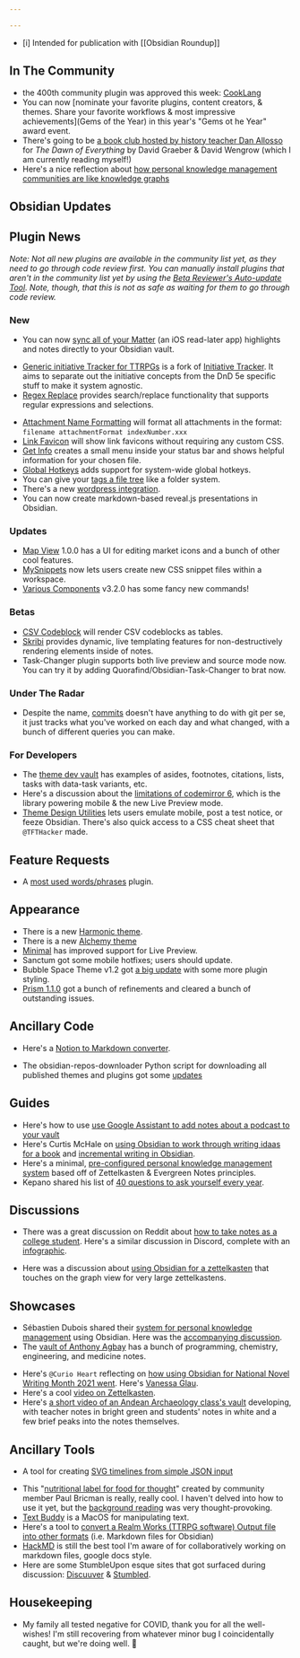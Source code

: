 ```yaml
---

---
```


- [i] Intended for publication with [[Obsidian Roundup]]



## In The Community

* the 400th community plugin was approved this week: [CookLang](https://github.com/deathau/cooklang-obsidian)
* You can now [nominate your favorite plugins, content creators, & themes. Share your favorite workflows & most impressive achievements](Gems of the Year) in this year's "Gems ot he Year" award event. 
* There's going to be [a book club hosted by history teacher Dan Allosso](https://twitter.com/AllossoDan/status/1467196021604184066) for _The Dawn of Everything_ by David Graeber & David Wengrow (which I am currently reading myself!) 
* Here's a nice reflection about [how personal knowledge management communities are like knowledge graphs](https://publish.obsidian.md/tim/40_Evergreens/Communities+are+knowledge+graphs)

## Obsidian Updates

## Plugin News

_Note: Not all new plugins are available in the community list yet, as they need to go through code review first. You can manually install plugins that aren't in the community list yet by using the [Beta Reviewer's Auto-update Tool](https://github.com/TfTHacker/obsidian42-brat). Note, though, that this is not as safe as waiting for them to go through code review._

### New

- You can now [sync all of your Matter](https://github.com/getmatterapp/obsidian-matter) (an iOS read-later app) highlights and notes directly to your Obsidian vault.
* [Generic initiative Tracker for TTRPGs](https://github.com/beaushinkle/obsidian-generic-initiative-tracker) is a fork of [Initiative Tracker](https://github.com/valentine195/obsidian-initiative-tracker). It aims to separate out the initiative concepts from the DnD 5e specific stuff to make it system agnostic.
* [Regex Replace](https://github.com/Gru80/obsidian-regex-replace) provides search/replace functionality that supports regular expressions and selections.
- [Attachment Name Formatting](https://github.com/JYC333/obsidian-attachment-name-formatting) will format all attachments in the format: `filename attachmentFormat indexNumber.xxx`
- [Link Favicon](https://github.com/joethei/obsidian-link-favicon) will show link favicons without requiring any custom CSS. 
- [Get Info](https://github.com/chetachiezikeuzor/Get-Info-Plugin) creates a small menu inside your status bar and shows helpful information for your chosen file.
- [Global Hotkeys](https://github.com/mjessome/obsidian-global-hotkeys) adds support for system-wide global hotkeys. 
- You can give your [tags a file tree](https://github.com/vrtmrz/obsidian-tagfolder) like a folder system.
- There's a new [wordpress integration](https://github.com/devbean/obsidian-wordpress).  
- You can now create markdown-based reveal.js presentations in Obsidian.

### Updates

- [Map View](https://github.com/esm7/obsidian-map-view) 1.0.0 has a UI for editing market icons and a bunch of other cool features. 
- [MySnippets](https://github.com/chetachiezikeuzor/MySnippets-Plugin) now lets users create new CSS snippet files within a workspace.
- [Various Components](https://github.com/tadashi-aikawa/obsidian-various-complements-plugin/releases/tag/3.2.0) v3.2.0 has some fancy new commands! 

### Betas

- [CSV Codeblock](https://github.com/M3NIX/obsidian-csv-codeblock) will render CSV codeblocks as tables. 
- [Skribi](https://azulaloi.net/obsidian-skribi/) provides dynamic, live templating features for non-destructively rendering elements inside of notes. 
- Task-Changer plugin supports both live preview and source mode now.  You can try it by adding Quorafind/Obsidian-Task-Changer to brat now.

### Under The Radar

* Despite the name, [commits](https://github.com/Darakah/obsidian-commits) doesn't have anything to do with git per se, it just tracks what you've worked on each day and what changed, with a bunch of different queries you can make. 

### For Developers
* The [theme dev vault](https://github.com/obsidian-community/theme-dev-vault/pull/3 ) has examples of asides, footnotes, citations, lists, tasks with data-task variants, etc. 
* Here's a discussion about the [limitations of codemirror 6](https://discord.com/channels/686053708261228577/840286264964022302/914684714827251774), which is the library powering mobile & the new Live Preview mode. 
* [Theme Design Utilities](https://github.com/chrisgrieser/obsidian-theme-design-utilities) lets users emulate mobile, post a test notice, or feeze Obsidian. There's also quick access to a CSS cheat sheet that `@TFTHacker` made. 
## Feature Requests

* A [most used words/phrases](https://forum.obsidian.md/t/idea-most-used-words/28159) plugin. 

## Appearance

- There is a new [Harmonic theme](https://github.com/Thiews/Obsidian-Harmonic). 
- There is a new [Alchemy theme](https://github.com/kinmury/Alchemy)
- [Minimal](https://github.com/kepano/obsidian-minimal/releases/tag/4.1.9) has improved support for Live Preview. 
- Sanctum got some mobile hotfixes; users should update. 
- Bubble Space Theme v1.2 got [a big update](https://github.com/Emrie-Candera/Bubble-Space-Theme/releases/tag/v1.2) with some more plugin styling.
- [Prism 1.1.0](https://github.com/damiankorcz/Prism-Theme/releases/tag/1.1.0) got a bunch of refinements and cleared a bunch of outstanding issues. 

## Ancillary Code

* Here's a [Notion to Markdown converter](https://github.com/souvikinator/notion-to-md). 
- The obsidian-repos-downloader Python script for downloading all published themes and plugins got some [updates](https://github.com/claremacrae/obsidian-repos-downloader/releases/tag/1.1.2) 

## Guides

- Here's how to use [use Google Assistant to add notes about a podcast to your vault](https://publish.obsidian.md/arun/Tech/Obsidian/Update+Obsidian+By+Voice+with+Dropbox+and+Google+Assistant+and+IFTTT)
- Here's Curtis McHale on [using Obsidian to work through writing idaas for a book](https://youtu.be/a5Ztd0urbkk) and [incremental writing in Obsidian](https://youtu.be/Iu8SNziJeSA). 
- Here's a minimal, [pre-configured personal knowledge management system](https://github.com/mwharton3/zettelmin) based off of Zettelkasten & Evergreen Notes principles. 
- Kepano shared his list of [40 questions to ask yourself every year](https://forum.obsidian.md/t/40-questions-to-ask-yourself-every-year/8976). 

## Discussions

* There was a great discussion on Reddit about [how to take notes as a college student](https://www.reddit.com/r/ObsidianMD/comments/ra2mak/taking_notes_for_college/). Here's a similar discussion in Discord, complete with an [infographic](https://discord.com/channels/686053708261228577/771575014382108672/916927031369953280). 
- Here was a discussion about [using Obsidian for a zettelkasten](https://www.reddit.com/r/ObsidianMD/comments/r9cwoy/am_i_using_zettlekasten_in_obsidian_wrongly_using/) that touches on the graph view for very large zettelkastens. 

## Showcases

* Sébastien Dubois shared their [system for personal knowledge management](https://dsebastien.net/blog/2021-12-03-personal-knowledge-management-organization) using Obsidian. Here was the [accompanying discussion](https://www.reddit.com/r/ObsidianMD/comments/r8chgj/how_i_organize_my_knowledge_in_obsidian/). 
* The [vault of Anthony Agbay](https://walkintheforest.com/Content/%F0%9F%91%8B%F0%9F%8F%BD+Welcome) has a bunch of programming, chemistry, engineering, and medicine notes. 
- Here's `@Curio Heart` reflecting on [how using Obsidian for National Novel Writing Month 2021 went](https://hartwellto.me/ObNaNo/ObNaNo+2021+Insights). Here's [Vanessa Glau](https://write.as/vanessaglau/7-lessons-from-writing-an-interactive-story-for-nanowrimo). 
- Here's a cool [video on Zettelkasten](https://www.youtube.com/watch?v=E6ySG7xYgjY). 
- Here's [a short video of an Andean Archaeology class's vault](https://www.youtube.com/watch?v=fw56bYKC6V8) developing, with teacher notes in bright green and students' notes in white and a few brief peaks into the notes themselves. 
## Ancillary Tools

* A tool for creating [SVG timelines from simple JSON input](https://github.com/jasonreisman/Timeline)
- This "[nutritional label for food for thought](https://paulbricman.com/thoughtware/lexiscore)" created by community member Paul Bricman is really, really cool. I haven't delved into how to use it yet, but the [background reading](https://paulbricman.com/thoughtware/lexiscore) was very thought-provoking. 
- [Text Buddy](https://retina.studio/textbuddy/) is a MacOS for manipulating text. 
- Here's a tool to [convert a Realm Works (TTRPG software) Output file into other formats](https://github.com/farling42/RWoutput) (i.e. Markdown files for Obsidian)
- [HackMD](https://hackmd.io/?nav=overview) is still the best tool I'm aware of for collaboratively working on markdown files, google docs style. 
- Here are some StumbleUpon esque sites that got surfaced during discussion: [Discuuver](https://www.discuvver.com/) & [Stumbled](https://stumbled.to/). 

## Housekeeping

- My family all tested negative for COVID, thank you for all the well-wishes! I'm still recovering from whatever minor bug I coincidentally caught, but we're doing well. 💚